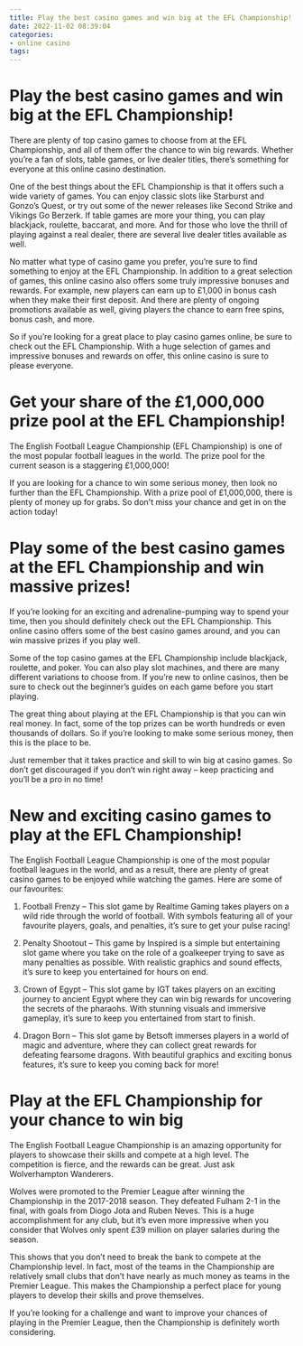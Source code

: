 ```yaml
---
title: Play the best casino games and win big at the EFL Championship!
date: 2022-11-02 08:39:04
categories:
- online casino
tags:
---
```



#  Play the best casino games and win big at the EFL Championship!

There are plenty of top casino games to choose from at the EFL Championship, and all of them offer the chance to win big rewards. Whether you’re a fan of slots, table games, or live dealer titles, there’s something for everyone at this online casino destination.

One of the best things about the EFL Championship is that it offers such a wide variety of games. You can enjoy classic slots like Starburst and Gonzo’s Quest, or try out some of the newer releases like Second Strike and Vikings Go Berzerk. If table games are more your thing, you can play blackjack, roulette, baccarat, and more. And for those who love the thrill of playing against a real dealer, there are several live dealer titles available as well.

No matter what type of casino game you prefer, you’re sure to find something to enjoy at the EFL Championship. In addition to a great selection of games, this online casino also offers some truly impressive bonuses and rewards. For example, new players can earn up to £1,000 in bonus cash when they make their first deposit. And there are plenty of ongoing promotions available as well, giving players the chance to earn free spins, bonus cash, and more.

So if you’re looking for a great place to play casino games online, be sure to check out the EFL Championship. With a huge selection of games and impressive bonuses and rewards on offer, this online casino is sure to please everyone.

#  Get your share of the £1,000,000 prize pool at the EFL Championship!

The English Football League Championship (EFL Championship) is one of the most popular football leagues in the world. The prize pool for the current season is a staggering £1,000,000!

If you are looking for a chance to win some serious money, then look no further than the EFL Championship. With a prize pool of £1,000,000, there is plenty of money up for grabs. So don't miss your chance and get in on the action today!

#  Play some of the best casino games at the EFL Championship and win massive prizes!

If you’re looking for an exciting and adrenaline-pumping way to spend your time, then you should definitely check out the EFL Championship. This online casino offers some of the best casino games around, and you can win massive prizes if you play well.

Some of the top casino games at the EFL Championship include blackjack, roulette, and poker. You can also play slot machines, and there are many different variations to choose from. If you’re new to online casinos, then be sure to check out the beginner’s guides on each game before you start playing.

The great thing about playing at the EFL Championship is that you can win real money. In fact, some of the top prizes can be worth hundreds or even thousands of dollars. So if you’re looking to make some serious money, then this is the place to be.

Just remember that it takes practice and skill to win big at casino games. So don’t get discouraged if you don’t win right away – keep practicing and you’ll be a pro in no time!

#  New and exciting casino games to play at the EFL Championship!

The English Football League Championship is one of the most popular football leagues in the world, and as a result, there are plenty of great casino games to be enjoyed while watching the games. Here are some of our favourites:

1. Football Frenzy – This slot game by Realtime Gaming takes players on a wild ride through the world of football. With symbols featuring all of your favourite players, goals, and penalties, it’s sure to get your pulse racing!

2. Penalty Shootout – This game by Inspired is a simple but entertaining slot game where you take on the role of a goalkeeper trying to save as many penalties as possible. With realistic graphics and sound effects, it’s sure to keep you entertained for hours on end.

3. Crown of Egypt – This slot game by IGT takes players on an exciting journey to ancient Egypt where they can win big rewards for uncovering the secrets of the pharaohs. With stunning visuals and immersive gameplay, it’s sure to keep you entertained from start to finish.

4. Dragon Born – This slot game by Betsoft immerses players in a world of magic and adventure, where they can collect great rewards for defeating fearsome dragons. With beautiful graphics and exciting bonus features, it’s sure to keep you coming back for more!

#  Play at the EFL Championship for your chance to win big

The English Football League Championship is an amazing opportunity for players to showcase their skills and compete at a high level. The competition is fierce, and the rewards can be great. Just ask Wolverhampton Wanderers.

Wolves were promoted to the Premier League after winning the Championship in the 2017-2018 season. They defeated Fulham 2-1 in the final, with goals from Diogo Jota and Ruben Neves. This is a huge accomplishment for any club, but it’s even more impressive when you consider that Wolves only spent £39 million on player salaries during the season.

This shows that you don’t need to break the bank to compete at the Championship level. In fact, most of the teams in the Championship are relatively small clubs that don’t have nearly as much money as teams in the Premier League. This makes the Championship a perfect place for young players to develop their skills and prove themselves.

If you’re looking for a challenge and want to improve your chances of playing in the Premier League, then the Championship is definitely worth considering.